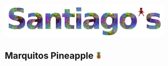 ![banner](./assets/images/banner.png)

# Marquitos Pineapple ![Pineapple](./assets/images/pineapple.png)

